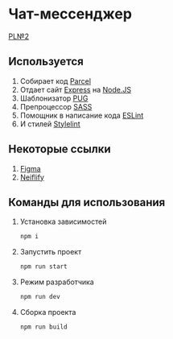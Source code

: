 # Чат-мессенджер

[PL№2](https://github.com/Krisv1s/middle.messenger.praktikum.yandex/pull/2)
## Используется

1. Собирает код [Parcel](https://ru.parceljs.org/)
2. Отдает сайт [Express](https://expressjs.com/ru/) на [Node.JS](https://nodejs.org/ru/)
3. Шаблонизатор [PUG](https://pugjs.org/api/getting-started.html)
4. Препроцессор [SASS](https://sass-scss.ru/)
5. Помощник в написание кода [ESLint](https://eslint.org/)
6. И стилей [Stylelint](https://stylelint.io/)

## Некоторые ссылки

1. [Figma](<https://www.figma.com/file/BHFUjpf3t3EkdDgc2x91jn/Chat_external_link-(Copy)?node-id=0%3A1>)
2. [Neiflify](https://symphonious-kulfi-2d4670.netlify.app/)

## Команды для использования

1. Установка зависимостей
   ```bash
   npm i
   ```
2. Запустить проект
   ```bash
   npm run start
   ```
3. Режим разработчика
   ```bash
   npm run dev
   ```
4. Сборка проекта
   ```bash
   npm run build
   ```
